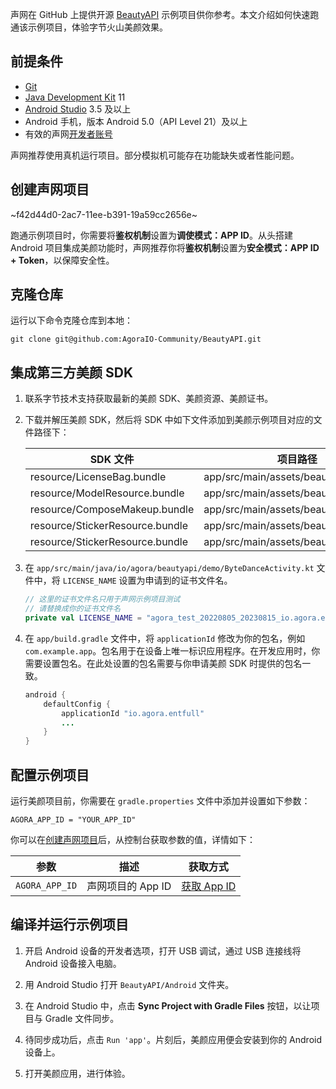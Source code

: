 声网在 GitHub 上提供开源 [BeautyAPI](https://github.com/AgoraIO-Community/BeautyAPI/tree/main) 示例项目供你参考。本文介绍如何快速跑通该示例项目，体验字节火山美颜效果。

## 前提条件

- [Git](https://git-scm.com/downloads)
- [Java Development Kit](https://www.oracle.com/java/technologies/javase-downloads.html) 11
- [Android Studio](https://developer.android.com/studio/) 3.5 及以上
- Android 手机，版本 Android 5.0（API Level 21）及以上
- 有效的声网[开发者账号](https://docs.agora.io/cn/Agora%20Platform/sign_in_and_sign_up)

<div class="alert note">声网推荐使用真机运行项目。部分模拟机可能存在功能缺失或者性能问题。</div>

<a name = "create"></a>
## 创建声网项目

~f42d44d0-2ac7-11ee-b391-19a59cc2656e~

跑通示例项目时，你需要将**鉴权机制**设置为**调使模式：APP ID**。从头搭建 Android 项目集成美颜功能时，声网推荐你将**鉴权机制**设置为**安全模式：APP ID + Token**，以保障安全性。

## 克隆仓库

运行以下命令克隆仓库到本地：

```shell
git clone git@github.com:AgoraIO-Community/BeautyAPI.git
```

## 集成第三方美颜 SDK

1. 联系字节技术支持获取最新的美颜 SDK、美颜资源、美颜证书。

2. 下载并解压美颜 SDK，然后将 SDK 中如下文件添加到美颜示例项目对应的文件路径下：

    |SDK 文件    |  项目路径   |
    |---|-----|
    | resource/LicenseBag.bundle                       | app/src/main/assets/beauty_bytedance           |
    | resource/ModelResource.bundle                    | app/src/main/assets/beauty_bytedance           |
    | resource/ComposeMakeup.bundle                    | app/src/main/assets/beauty_bytedance           |
    | resource/StickerResource.bundle                  | app/src/main/assets/beauty_bytedance           |
    | resource/StickerResource.bundle                    | app/src/main/assets/beauty_bytedance           |

3. 在 `app/src/main/java/io/agora/beautyapi/demo/ByteDanceActivity.kt` 文件中，将 `LICENSE_NAME` 设置为申请到的证书文件名。

    ```kotlin
    // 这里的证书文件名只用于声网示例项目测试
    // 请替换成你的证书文件名
    private val LICENSE_NAME = "agora_test_20220805_20230815_io.agora.entfull_4.2.3.licbag"
    ```

4. 在 `app/build.gradle` 文件中，将 `applicationId` 修改为你的包名，例如 `com.example.app`。包名用于在设备上唯一标识应用程序。在开发应用时，你需要设置包名。在此处设置的包名需要与你申请美颜 SDK 时提供的包名一致。

    ```java
    android {
        defaultConfig {
            applicationId "io.agora.entfull"
            ...
        }
    }
    ```

## 配置示例项目

运行美颜项目前，你需要在 `gradle.properties` 文件中添加并设置如下参数：

```shell
AGORA_APP_ID = "YOUR_APP_ID"
```

你可以在[创建声网项目](#create)后，从控制台获取参数的值，详情如下：

| 参数 | 描述   | 获取方式 |
|----|----|----|
| `AGORA_APP_ID`    | 声网项目的 App ID     | [获取 App ID](https://docportal.shengwang.cn/cn/Agora%20Platform/get_appid_token?platform=All%20Platforms#获取-app-id)  |


## 编译并运行示例项目

1. 开启 Android 设备的开发者选项，打开 USB 调试，通过 USB 连接线将 Android 设备接入电脑。

2. 用 Android Studio 打开 `BeautyAPI/Android` 文件夹。

3. 在 Android Studio 中，点击 **Sync Project with Gradle Files** 按钮，以让项目与 Gradle 文件同步。

4. 待同步成功后，点击 `Run 'app'`。片刻后，美颜应用便会安装到你的 Android 设备上。

5. 打开美颜应用，进行体验。
